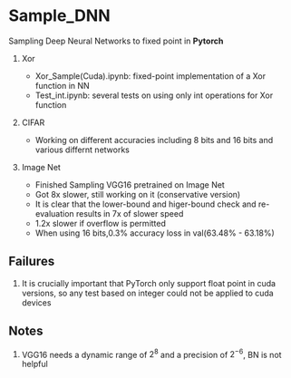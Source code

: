 # **Sample_DNN**  

Sampling Deep Neural Networks to fixed point in **Pytorch**

1. Xor
    * Xor_Sample(Cuda).ipynb: fixed-point implementation of a Xor function in NN
    * Test_int.ipynb: several tests on using only int operations for Xor function
2. CIFAR
    * Working on different accuracies including 8 bits and 16 bits and various differnt networks

3. Image Net
    * Finished Sampling VGG16 pretrained on Image Net
    * Got 8x slower, still working on it (conservative version)
    * It is clear that the lower-bound and higer-bound check and re-evaluation results in 7x of slower speed
    * 1.2x slower if overflow is permitted
    * When using 16 bits,0.3% accuracy loss in val(63.48% - 63.18%)

## Failures
1. It is crucially important that PyTorch only support float point in cuda versions, so any test based on integer could not be applied to cuda devices

## Notes
1. VGG16 needs a dynamic range of $2^8$ and a precision of $2^{-6}$, BN is not helpful
